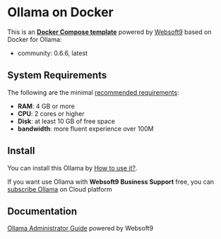 # Ollama on Docker  

This is an **[Docker Compose template](https://github.com/Websoft9/docker-library)** powered by [Websoft9](https://www.websoft9.com) based on Docker for Ollama:


 - community:  0.6.6, latest


## System Requirements

The following are the minimal [recommended requirements](https://ollama.com):

* **RAM**: 4 GB or more
* **CPU**: 2 cores or higher
* **Disk**: at least 10 GB of free space
* **bandwidth**: more fluent experience over 100M  

## Install

You can install this Ollama by [How to use it?](https://github.com/Websoft9/docker-library#how-to-use-it).   

If you want use Ollama with **Websoft9 Business Support** free, you can [subscribe Ollama](https://www.websoft9.com/apps) on Cloud platform

## Documentation

[Ollama Administrator Guide](https://support.websoft9.com/docs/ollama) powered by Websoft9